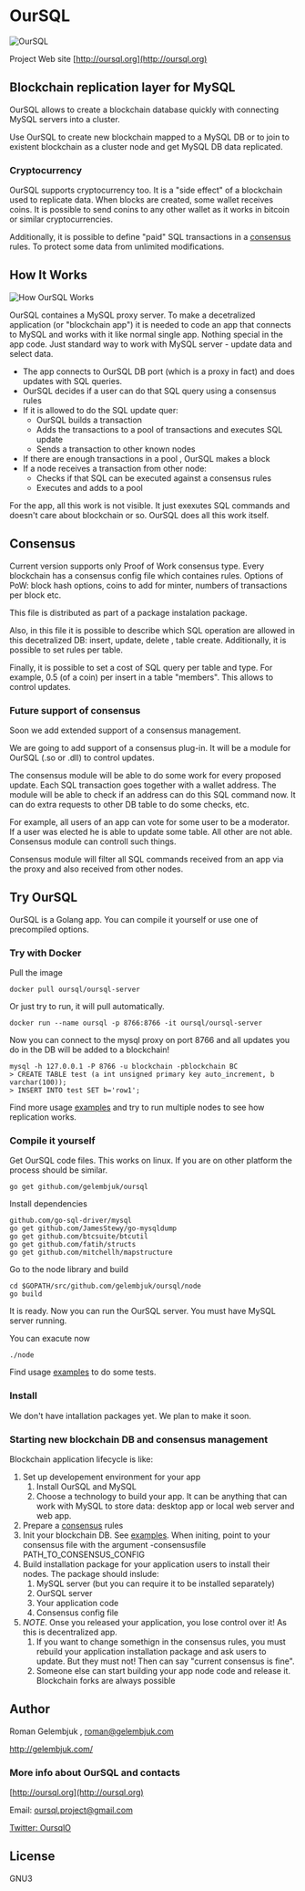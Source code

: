 # OurSQL

![OurSQL](docs/oursql_logo_300.png?raw=true "OurSQL Logo")

Project Web site [http://oursql.org](http://oursql.org)

## Blockchain replication layer for MySQL

OurSQL allows to create a blockchain database quickly with connecting MySQL servers into a cluster.

Use OurSQL to create new blockchain mapped to a MySQL DB or to join to existent blockchain as a cluster node and get MySQL DB data replicated.

### Cryptocurrency

OurSQL supports cryptocurrency too. It is a "side effect" of a blockchain used to replicate data. When blocks are created, some wallet receives coins. It is possible to send conins to any other wallet as it works in bitcoin or similar cryptocurrencies. 

Additionally, it is possible to define "paid" SQL transactions in a [consensus](docs/Consensus.md) rules. To protect some data from unlimited modifications. 

## How  It Works

![How OurSQL Works](docs/oursql_how_it_works.png?raw=true "OurSQL")

OurSQL containes a MySQL proxy server. To make a decetralized application (or "blockchain app") it is needed to code an app that connects to MySQL and works with it like normal single app. Nothing special in the app code. Just standard way to work with MySQL server - update data and select data. 

* The app connects to OurSQL DB port (which is a proxy in fact) and does updates with SQL queries. 
* OurSQL decides if a user can do that SQL query using a consensus rules 
* If it is allowed to do the SQL update quer:
    * OurSQL builds a transaction
    * Adds the transactions to a pool of transactions and executes SQL update
    * Sends a transaction to other known nodes
* If there are enough transactions in a pool , OurSQL makes a block 
* If a node receives a transaction from other node:
    * Checks if that SQL can be executed against a consensus rules
    * Executes and adds to a pool

For the app, all this work is not visible. It just exexutes SQL commands and doesn't care about blockchain or so. OurSQL does all this work itself.

## Consensus

Current version supports only Proof of Work consensus type. Every blockchain has a consensus config file which containes rules. Options of PoW: block hash options, coins to add for minter, numbers of transactions per block etc.

This file is distributed as part of a package instalation package.

Also, in this file it is possible to describe which SQL operation are allowed in this decetralized DB: insert, update, delete , table create. Additionally, it is possible to set rules per table.

Finally, it is possible to set a cost of SQL query per table and type. For example, 0.5 (of a coin) per insert in a table "members". This allows to control updates.

### Future support of consensus 

Soon we add extended support of a consensus management.

We are going to add support of a consensus plug-in. It will be a module for OurSQL (.so or .dll) to control updates.

The consensus module will be able to do some work for every proposed update. Each SQL transaction goes together with a wallet address. The module will be able to check if an address can do this SQL command now. It can do extra requests to other DB table to do some checks, etc.

For example, all users of an app can vote for some user to be a moderator. If a user was elected he is able to update some table. All other are not able. Consensus module can controll such things.

Consensus module will filter all SQL commands received from an app via the proxy and also received from other nodes.

## Try OurSQL

OurSQL is a Golang app. You can compile it yourself or use one of precompiled options.

### Try with Docker

Pull the image

```
docker pull oursql/oursql-server
```

Or just try to run, it will pull automatically.

```
docker run --name oursql -p 8766:8766 -it oursql/oursql-server
```

Now you can connect to the mysql proxy on port 8766 and all updates you do in the DB will be added to a blockchain!

```
mysql -h 127.0.0.1 -P 8766 -u blockchain -pblockchain BC
> CREATE TABLE test (a int unsigned primary key auto_increment, b varchar(100));
> INSERT INTO test SET b='row1';
```

Find more usage [examples](docs/Docker.md) and try to run multiple nodes to see how replication works.

### Compile it yourself

Get OurSQL code files. This works on linux. If you are on other platform the process should be similar.

```
go get github.com/gelembjuk/oursql
```

Install dependencies

```
github.com/go-sql-driver/mysql
go get github.com/JamesStewy/go-mysqldump
go get github.com/btcsuite/btcutil
go get github.com/fatih/structs
go get github.com/mitchellh/mapstructure
```

Go to the node library and build

```
cd $GOPATH/src/github.com/gelembjuk/oursql/node
go build
```

It is ready. Now you can run the OurSQL server. You must have MySQL server running.

You can exacute now 

```
./node
```

Find usage [examples](docs/Tests.md) to do some tests.

### Install

We don't have intallation packages yet. We plan to make it soon. 

### Starting new blockchain DB and consensus management

Blockchain application lifecycle is like:

1. Set up developement environment for your app
    1. Install OurSQL and MySQL
    1. Choose a technology to build your app. It can be anything that can work with MySQL to store data: desktop app or local web server and web app.
1. Prepare a [consensus](docs/Consensus.md) rules
1. Init your blockchain DB. See [examples](docx/Tests.md). When initing, point to your consensus file with the argument -consensusfile PATH_TO_CONSENSUS_CONFIG
1. Build installation package for your application users to install their nodes. The package should inslude:
    1. MySQL server (but you can require it to be installed separately)
    1. OurSQL server
    1. Your application code
    1. Consensus config file
1. *NOTE*. Onse you released your application, you lose control over it! As this is decentralized app. 
    1. If you want to change somethign in the consensus rules, you must rebuild your application installation package and ask users to update. But they must not! Then can say "current consensus is fine".
    1. Someone else can start building your app node code and release it. Blockchain forks are always possible

## Author

Roman Gelembjuk , roman@gelembjuk.com 

http://gelembjuk.com/

### More info about OurSQL and contacts

[http://oursql.org](http://oursql.org)  

Email: oursql.project@gmail.com

[Twitter: OursqlO](https://twitter.com/OursqlO)

## License

GNU3 